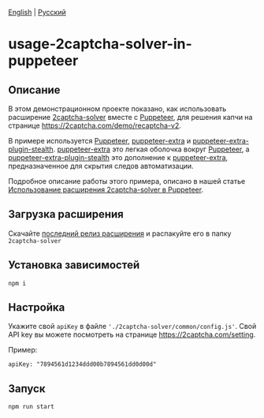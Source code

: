 [English](README.md) | [Русский](README.ru.md)
# usage-2captcha-solver-in-puppeteer

## Описание

В этом демонстрационном проекте показано, как использовать расширение [2captcha-solver](https://chrome.google.com/webstore/detail/2captcha-solver-auto-reco/ifibfemgeogfhoebkmokieepdoobkbpo) вместе с [Puppeteer](https://pptr.dev/), для решения капчи на странице https://2captcha.com/demo/recaptcha-v2.

В примере используется [Puppeteer](https://pptr.dev/), [puppeteer-extra](https://www.npmjs.com/package/puppeteer-extra) и [puppeteer-extra-plugin-stealth](https://www.npmjs.com/package/puppeteer-extra-plugin-stealth). [puppeteer-extra](https://www.npmjs.com/package/puppeteer-extra) это легкая оболочка вокруг [Puppeteer](https://pptr.dev/), а [puppeteer-extra-plugin-stealth](https://www.npmjs.com/package/puppeteer-extra-plugin-stealth) это дополнение к  [puppeteer-extra](https://www.npmjs.com/package/puppeteer-extra), предназначенное для скрытия следов автоматизации.

Подробное описание работы этого примера, описано в нашей статье [Использование расширения 2captcha-solver в Puppeteer](https://2captcha.com/ru/blog/puppeteer-captcha-solver).

## Загрузка расширения

Скачайте [последний релиз расширения](https://github.com/2captcha/2captcha-solver/releases/latest) и распакуйте его в папку `2captcha-solver`

## Установка зависимостей

`npm i`

## Настройка
Укажите свой `apiKey` в файле `'./2captcha-solver/common/config.js'`. Свой API key вы можете посмотреть на странице https://2captcha.com/setting. 

Пример:

`apiKey: "7894561d1234ddd00b7894561dd0d00d"`

## Запуск

`npm run start`